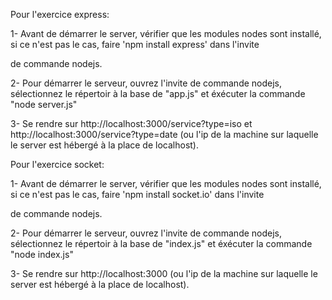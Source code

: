 ﻿Pour l'exercice express:


1- Avant de démarrer le server, vérifier que les modules nodes
sont installé, si ce n'est pas le cas, faire 'npm install express' dans l'invite

de commande nodejs.

2- Pour démarrer le serveur, ouvrez l'invite de commande nodejs,
sélectionnez le répertoir à la base de "app.js" et éxécuter la commande
"node server.js"

3- Se rendre sur http://localhost:3000/service?type=iso et 
http://localhost:3000/service?type=date (ou l'ip de la machine 
sur laquelle le server est 
hébergé à la place de localhost).



Pour l'exercice socket:


1- Avant de démarrer le server, vérifier que les modules nodes sont installé,
si ce n'est pas le cas, faire 'npm install socket.io' dans l'invite

de commande nodejs.

2- Pour démarrer le serveur, ouvrez l'invite de commande nodejs,
 sélectionnez le répertoir à la base de "index.js" et éxécuter la commande
 "node index.js"

3- Se rendre sur http://localhost:3000 (ou l'ip de la machine 
sur laquelle le server est hébergé à la place de localhost).
